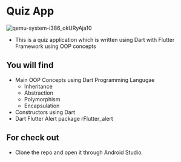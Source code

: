 # Quiz App

![qemu-system-i386_okURyAja10](https://user-images.githubusercontent.com/72740598/232033445-fdc3eefe-9fab-45be-bb7c-2699664b033e.gif)

- This is a quiz application which is written using Dart with Flutter Framework using OOP concepts

## You will find
- Main OOP Concepts using Dart Programming Langugae
  - Inheritance 
  - Abstraction
  - Polymorphism
  - Encapsulation
- Constructors using Dart
- Dart Flutter Alert package rFlutter_alert

## For check out
- Clone the repo and open it through Android Studio. 
